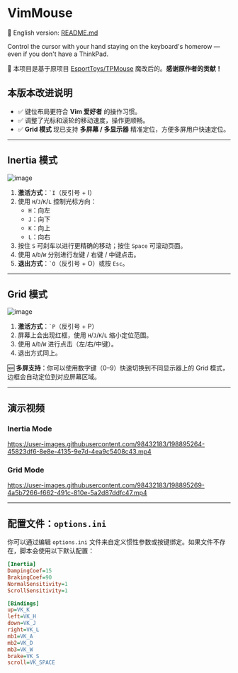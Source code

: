 # VimMouse
📘 English version: [README.md](./README.md)

Control the cursor with your hand staying on the keyboard's homerow — even if you don't have a ThinkPad.

🎯 本项目是基于原项目 [EsportToys/TPMouse](https://github.com/EsportToys/TPMouse.git) 魔改后的。**感谢原作者的贡献！**

## 本版本改进说明

- ✅ 键位布局更符合 **Vim 爱好者** 的操作习惯。
- ✅ 调整了光标和滚轮的移动速度，操作更顺畅。
- ✅ **Grid 模式** 现已支持 **多屏幕 / 多显示器** 精准定位，方便多屏用户快速定位。

---

## Inertia 模式

![image](https://user-images.githubusercontent.com/98432183/197381484-b4e669f0-c5bd-42af-a469-f21f5191a6a3.png)

1. **激活方式**：<code>\`I</code>（反引号 + I）
2. 使用 `H`/`J`/`K`/`L` 控制光标方向：
   - `H`：向左
   - `J`：向下
   - `K`：向上
   - `L`：向右
3. 按住 `S` 可刹车以进行更精确的移动；按住 `Space` 可滚动页面。
4. 使用 `A`/`D`/`W` 分别进行左键 / 右键 / 中键点击。
5. **退出方式**：<code>\`O</code>（反引号 + O）或按 `Esc`。

---

## Grid 模式

![image](https://user-images.githubusercontent.com/98432183/197323322-09607efb-c940-4add-95e8-660c94c18306.png)

1. **激活方式**：<code>\`P</code>（反引号 + P）
2. 屏幕上会出现红框，使用 `H`/`J`/`K`/`L` 缩小定位范围。
3. 使用 `A`/`D`/`W` 进行点击（左/右/中键）。
4. 退出方式同上。

🆕 **多屏支持**：你可以使用数字键（0–9）快速切换到不同显示器上的 Grid 模式，边框会自动定位到对应屏幕区域。

---

## 演示视频

### Inertia Mode

https://user-images.githubusercontent.com/98432183/198895264-45823df6-8e8e-4135-9e7d-4ea9c5408c43.mp4

### Grid Mode

https://user-images.githubusercontent.com/98432183/198895269-4a5b7266-f662-491c-810e-5a2d87ddfc47.mp4

---

## 配置文件：`options.ini`

你可以通过编辑 `options.ini` 文件来自定义惯性参数或按键绑定。如果文件不存在，脚本会使用以下默认配置：

```ini
[Inertia]
DampingCoef=15
BrakingCoef=90
NormalSensitivity=1
ScrollSensitivity=1

[Bindings]
up=VK_K
left=VK_H
down=VK_J
right=VK_L
mb1=VK_A
mb2=VK_D
mb3=VK_W
brake=VK_S
scroll=VK_SPACE

